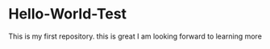 # Hello-World-Test
This is my first repository. this is great
I am looking forward to learning more
